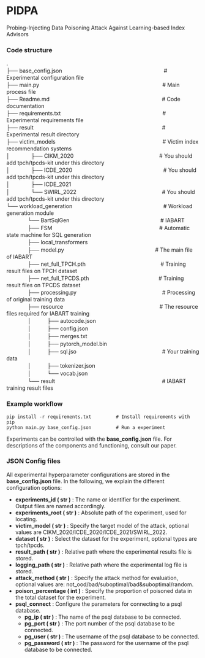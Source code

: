 # PIDPA
Probing-Injecting Data Poisoning Attack Against Learning-based Index Advisors

### Code structure
.  
├── base_config.json　　　　　　　　　　　　　　　　　　　# Experimental configuration file  
├── main.py　　　　　　　　　　　　　　　　　　　　　　　# Main process file  
├── Readme.md　　　　　　　　　　　　　　　　　　　　　# Code documentation  
├── requirements.txt　　　　　　　　　　　　　　　　　　　# Experimental requirements file  
├── result　　　　　　　　　　　　　　　　　　　　　　　　# Experimental result directory  
├── victim_models　　　　　　　　　　　　　　　　　　　　# Victim index recommendation systems  
│　　　　├── CIKM_2020　　　　　　　　　　　　　　　　# You should add tpch/tpcds-kit under this directory  
│　　　　├── ICDE_2020　　　　　　　　　　　　　　　　　# You should add tpch/tpcds-kit under this directory  
│　　　　├── ICDE_2021  
│　　　　└── SWIRL_2022　　　　　　　　　　　　　　　　# You should add tpch/tpcds-kit under this directory  
└── workload_generation　　　　　　　　　　　　　　　　　# Workload generation module  
　　　　└── BartSqlGen　　　　　　　　　　　　　　　　　# IABART  
　　　　├── FSM　　　　　　　　　　　　　　　　　　　　# Automatic state machine for SQL generation  
　　　　├── local_transformers		   
　　　　├── model.py　　　　　　　　　　　　　　　　　# The main file of IABART  
　　　　├── net_full_TPCH.pth　　　　　　　　　　　　　　# Training result files on TPCH dataset  
　　　　├── net_full_TPCDS.pth　　　　　　　　　　　　　# Training result files on TPCDS dataset  
　　　　├── processing.py　　　　　　　　　　　　　　　　# Processing of original training data  
　　　　├── resource　　　　　　　　　　　　　　　　　　# The resource files required for IABART training  
　　　　│　　　├── autocode.json  
　　　　│　　　├── config.json  
　　　　│　　　├── merges.txt  
　　　　│　　　├── pytorch_model.bin  
　　　　│　　　├── sql.jso　　　　　　　　　　　　　　　　# Your training data  
　　　　│　　　├── tokenizer.json  
　　　　│　　　└── vocab.json  
　　　　└── result　　　　　　　　　　　　　　　　　　　　# IABART training result files  


### Example workflow

```
pip install -r requirements.txt         # Install requirements with pip
python main.py base_config.json         # Run a experiment
```

Experiments can be controlled with the **base_config.json** file. For descriptions of the components and functioning, consult our paper.



### JSON Config files

All experimental hyperparameter configurations are stored in the **base_config.json** file. In the following, we explain the different configuration options:

* **experiments_id ( str )** : The name or identifier for the experiment. Output files are named accordingly.
* **experiments_root ( str )** : Absolute path of the experiment, used for locating.
* **victim_model ( str )** : Specify the target model of the attack, optional values are CIKM_2020/ICDE_2020/ICDE_2021/SWIRL_2022.
* **dataset ( str )** : Select the dataset for the experiment, optional types are tpch/tpcds.
* **result_path ( str )** : Relative path where the experimental results file is stored.
* **logging_path ( str )** : Relative path where the experimental log file is stored.
* **attack_method ( str )** : Specify the attack method for evaluation, optional values are: not_ood/bad/suboptimal/bad&suboptimal/random.
* **poison_percentage ( int )** : Specify the proportion of poisoned data in the total dataset for the experiment.
* **psql_connect** : Configure the parameters for connecting to a psql database.
  * **pg_ip ( str )** : The name of the psql database to be connected.
  * **pg_port ( str )** : The port number of the psql database to be connected.
  * **pg_user ( str )** : The username of the psql database to be connected.
  * **pg_password ( str )** : The password for the username of the psql database to be connected.

